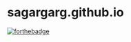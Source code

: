 sagargarg.github.io
===================
[![forthebadge](http://forthebadge.com/images/badges/built-by-developers.svg)](http://sagargarg.io/)
